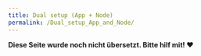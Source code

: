 ```yaml
---
title: Dual setup (App + Node)
permalink: /Dual_setup_App_and_Node/
---
```


**Diese Seite wurde noch nicht übersetzt. Bitte hilf mit! ❤**
